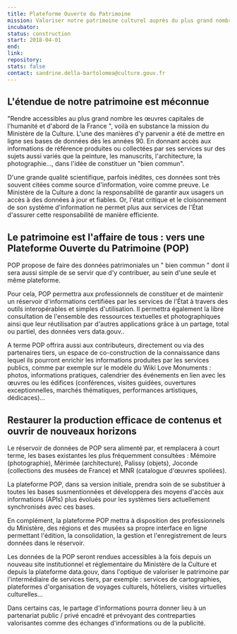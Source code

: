 ```yaml
---
title: Plateforme Ouverte du Patrimoine
mission: Valoriser notre patrimoine culturel auprès du plus grand nombre
incubator: 
status: construction
start: 2018-04-01
end:
link:
repository:
stats: false
contact: sandrine.della-bartolomea@culture.gouv.fr
---
```


## L'étendue de notre patrimoine est méconnue
"Rendre accessibles au plus grand nombre les œuvres capitales de l'humanité et d'abord de la France ", voilà en substance la mission du Ministère de la Culture.
L'une des manières d'y parvenir a été de mettre en ligne ses bases de données dès les années 90. En donnant accès aux informations de référence produites ou collectées par ses services sur des sujets aussi variés que la peinture, les manuscrits, l'architecture, la photographie…, dans l'idée de constituer un "bien commun".

D'une grande qualité scientifique, parfois inédites, ces données sont très souvent citées comme source d'information, voire comme preuve. Le Ministère de la Culture a donc la responsabilité de garantir aux usagers un accès à des données à jour et fiables. Or, l'état critique et le cloisonnement de son système d'information ne permet plus aux services de l'État d'assurer cette responsabilité de manière efficiente.

## Le patrimoine est l'affaire de tous : vers une Plateforme Ouverte du Patrimoine (POP)
POP propose de faire des données patrimoniales un " bien commun " dont il sera aussi simple de se servir que d'y contribuer, au sein d'une seule et même plateforme.

Pour cela, POP permettra aux professionnels de constituer et de maintenir un réservoir d'informations certifiées par les services de l'État à travers des outils interopérables et simples d'utilisation. Il permettra également la libre consultation de l'ensemble des ressources textuelles et photographiques ainsi que leur réutilisation par d'autres applications grâce à un partage, total ou partiel, des données vers data.gouv..

A terme POP offrira aussi aux contributeurs, directement ou via des partenaires tiers, un espace de co-construction de la connaissance dans lequel ils pourront enrichir les informations produites par les services publics, comme par exemple sur le modèle du Wiki Love Monuments : photos, informations pratiques, calendrier des événements en lien avec les œuvres ou les édifices (conférences, visites guidées, ouvertures exceptionnelles, marchés thématiques, performances artistiques, dédicaces)…

## Restaurer la production efficace de contenus et ouvrir de nouveaux horizons

Le réservoir de données de POP sera alimenté par, et remplacera à court terme, les bases existantes les plus fréquemment consultées : Mémoire (photographie), Mérimée (architecture), Palissy (objets), Joconde (collections des musées de France) et MNR (catalogue d'œuvres spoliées).

La plateforme POP, dans sa version initiale, prendra soin de se substituer à toutes les bases susmentionnées et développera des moyens d'accès aux informations (APIs) plus évolués pour les systèmes tiers actuellement synchronisés avec ces bases.
 
En complément, la plateforme POP mettra à disposition des professionnels du Ministère, des régions et des musées sa propre interface en ligne permettant l'édition, la consolidation, la gestion et l'enregistrement de leurs données dans le réservoir.

Les données de la POP seront rendues accessibles à la fois depuis un nouveau site institutionnel et réglementaire du Ministère de la Culture et depuis la plateforme data.gouv, dans l'optique de valoriser le patrimoine par l'intermédiaire de services tiers, par exemple : services de cartographies, plateformes d'organisation de voyages culturels, hôteliers, visites virtuelles culturelles... 

Dans certains cas, le partage d'informations pourra donner lieu à un partenariat public / privé encadré et prévoyant des contreparties valorisantes comme des échanges d'informations ou de la publicité.
